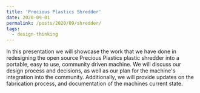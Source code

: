 ```yaml
---
title: 'Precious Plastics Shredder'
date: 2020-09-01
permalink: /posts/2020/09/shredder/
tags:
  - design-thinking
---
```


In this presentation we will showcase the work that we have done in redesigning the open source Precious Plastics plastic shredder into a portable, easy to use, community driven machine. We will discuss our design process and decisions, as well as our plan for the machine's integration into the community. Additionally, we will provide updates on the fabrication process, and documentation of the machines current state.
